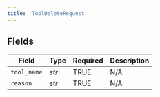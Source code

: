 ```yaml
---
title: 'ToolDeleteRequest'
---
```



## Fields

| Field              | Type               | Required           | Description        |
| ------------------ | ------------------ | ------------------ | ------------------ |
| `tool_name`        | *str*              | TRUE | N/A                |
| `reason`           | *str*              | TRUE | N/A                |